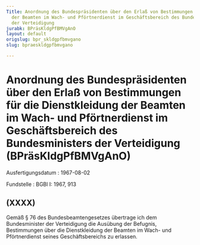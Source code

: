 ```yaml
---
Title: Anordnung des Bundespräsidenten über den Erlaß von Bestimmungen für die Dienstkleidung
  der Beamten im Wach- und Pförtnerdienst im Geschäftsbereich des Bundesministers
  der Verteidigung
jurabk: BPräsKldgPfBMVgAnO
layout: default
origslug: bpr_skldgpfbmvgano
slug: bpraeskldgpfbmvgano

---
```


# Anordnung des Bundespräsidenten über den Erlaß von Bestimmungen für die Dienstkleidung der Beamten im Wach- und Pförtnerdienst im Geschäftsbereich des Bundesministers der Verteidigung (BPräsKldgPfBMVgAnO)

Ausfertigungsdatum
:   1967-08-02

Fundstelle
:   BGBl I: 1967, 913



## (XXXX)

Gemäß § 76 des Bundesbeamtengesetzes übertrage ich dem Bundesminister der Verteidigung die Ausübung der Befugnis, Bestimmungen über die Dienstkleidung der Beamten im Wach- und Pförtnerdienst seines Geschäftsbereichs zu erlassen.

